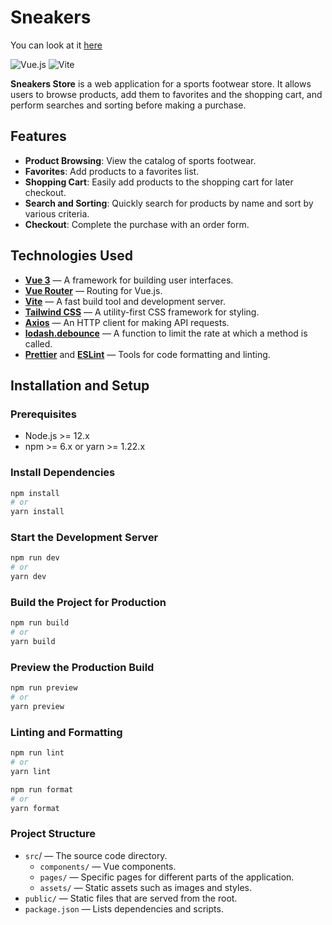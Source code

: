 # Sneakers

 You can look at it [here](https://sneakers.gvidon94.ru/)


![Vue.js](https://img.shields.io/badge/Vue.js-3.x-brightgreen.svg) ![Vite](https://img.shields.io/badge/Vite-5.x-blue.svg)

**Sneakers Store** is a web application for a sports footwear store. It allows users to browse products, add them to favorites and the shopping cart, and perform searches and sorting before making a purchase.

## Features

- **Product Browsing**: View the catalog of sports footwear.
- **Favorites**: Add products to a favorites list.
- **Shopping Cart**: Easily add products to the shopping cart for later checkout.
- **Search and Sorting**: Quickly search for products by name and sort by various criteria.
- **Checkout**: Complete the purchase with an order form.

## Technologies Used

- **[Vue 3](https://vuejs.org/)** — A framework for building user interfaces.
- **[Vue Router](https://router.vuejs.org/)** — Routing for Vue.js.
- **[Vite](https://vitejs.dev/)** — A fast build tool and development server.
- **[Tailwind CSS](https://tailwindcss.com/)** — A utility-first CSS framework for styling.
- **[Axios](https://axios-http.com/)** — An HTTP client for making API requests.
- **[lodash.debounce](https://lodash.com/docs/4.17.15#debounce)** — A function to limit the rate at which a method is called.
- **[Prettier](https://prettier.io/)** and **[ESLint](https://eslint.org/)** — Tools for code formatting and linting.

## Installation and Setup

### Prerequisites

- Node.js >= 12.x
- npm >= 6.x or yarn >= 1.22.x

### Install Dependencies

```bash
npm install
# or
yarn install
```
### Start the Development Server

```bash
npm run dev
# or
yarn dev

```

### Build the Project for Production

```bash
npm run build
# or
yarn build

```

### Preview the Production Build

```bash
npm run preview
# or
yarn preview

```

### Linting and Formatting

```bash
npm run lint
# or
yarn lint

npm run format
# or
yarn format


```

### Project Structure

- `src`/ — The source code directory.
  - `components/` — Vue components.
  - `pages/` — Specific pages for different parts of the application.
  - `assets/` — Static assets such as images and styles.
- `public/` — Static files that are served from the root.
- `package.json` — Lists dependencies and scripts.

